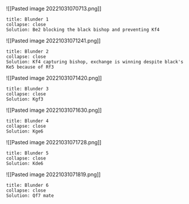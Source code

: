 
![[Pasted image 20221031070713.png]]

```ad-note
title: Blunder 1
collapse: close
Solution: Be2 blocking the black bishop and preventing Kf4
```

![[Pasted image 20221031071241.png]]
```ad-note
title: Blunder 2
collapse: close
Solution: Kf4 capturing bishop, exchange is winning despite black's Ke5 because of Rf3
```

![[Pasted image 20221031071420.png]]
```ad-note
title: Blunder 3
collapse: close
Solution: Kgf3
```
![[Pasted image 20221031071630.png]]
```ad-note
title: Blunder 4
collapse: close
Solution: Kge6
```
![[Pasted image 20221031071728.png]]
```ad-note
title: Blunder 5
collapse: close
Solution: Kde6
```

![[Pasted image 20221031071819.png]]
```ad-note
title: Blunder 6
collapse: close
Solution: Qf7 mate
```
